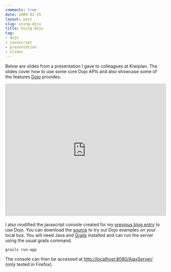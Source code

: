 ```yaml
---
comments: true
date: 2009-02-15
layout: post
slug: using-dojo
title: Using Dojo
tag:
- dojo
- javascript
- presentation
- slides
---
```


Below are slides from a presentation I gave to colleagues at Kiwiplan.  The slides cover how to use some core Dojo APIs and also showcase some of the features [Dojo](http://www.dojotoolkit.org) provides.

<iframe src="http://www.slideshare.net/slideshow/embed_code/1029520" width="512" height="421" frameborder="0" marginwidth="0" marginheight="0" scrolling="no" style="border:1px solid #CCC;border-width:1px 1px 0;margin-bottom:5px" allowfullscreen> </iframe>

I also modified the javascript console created for my [previous blog entry](/2009/02/02/javascript-ajax-basics-slides/) to use Dojo.  You can download the [source](/attachments/dojotutorial.zip) to try out Dojo examples on your local box. You will need Java and [Grails](http://www.grails.org) installed and can run the server using the usual grails command.

```
grails run-app
```

The console can then be accessed at [http://localhost:8080/AjaxServer/](http://localhost:8080/AjaxServer/) (only tested in Firefox).
